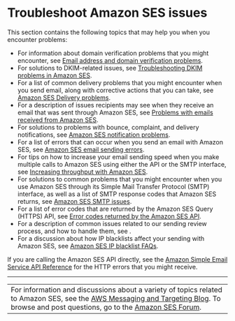 # Troubleshoot Amazon SES issues<a name="troubleshoot"></a>

This section contains the following topics that may help you when you encounter problems: 
+ For information about domain verification problems that you might encounter, see [Email address and domain verification problems](troubleshoot-verification.md)\.
+ For solutions to DKIM\-related issues, see [Troubleshooting DKIM problems in Amazon SES](troubleshoot-dkim.md)\.
+ For a list of common delivery problems that you might encounter when you send email, along with corrective actions that you can take, see [Amazon SES Delivery problems](troubleshoot-delivery.md)\. 
+ For a description of issues recipients may see when they receive an email that was sent through Amazon SES, see [Problems with emails received from Amazon SES](troubleshoot-receiving.md)\.
+ For solutions to problems with bounce, complaint, and delivery notifications, see [Amazon SES notification problems](troubleshoot-notifications.md)\.
+ For a list of errors that can occur when you send an email with Amazon SES, see [Amazon SES email sending errors](troubleshoot-error-messages.md)\.
+ For tips on how to increase your email sending speed when you make multiple calls to Amazon SES using either the API or the SMTP interface, see [Increasing throughput with Amazon SES](troubleshoot-throughput-problems.md)\.
+ For solutions to common problems that you might encounter when you use Amazon SES through its Simple Mail Transfer Protocol \(SMTP\) interface, as well as a list of SMTP response codes that Amazon SES returns, see [Amazon SES SMTP issues](troubleshoot-smtp.md)\. 
+ For a list of error codes that are returned by the Amazon SES Query \(HTTPS\) API, see [Error codes returned by the Amazon SES API](using-ses-api-error-codes.md)\.
+ For a description of common issues related to our sending review process, and how to handle them, see [](faqs-enforcement.md)\.
+ For a discussion about how IP blacklists affect your sending with Amazon SES, see [Amazon SES IP blacklist FAQs](faqs-blacklists.md)\.

If you are calling the Amazon SES API directly, see the [Amazon Simple Email Service API Reference](https://docs.aws.amazon.com/ses/latest/APIReference/) for the HTTP errors that you might receive\.


****  

|  | 
| --- |
| For information and discussions about a variety of topics related to Amazon SES, see the [AWS Messaging and Targeting Blog](https://aws.amazon.com//blogs/messaging-and-targeting/)\. To browse and post questions, go to the [Amazon SES Forum](https://forums.aws.amazon.com/forum.jspa?forumID=90)\. | 
